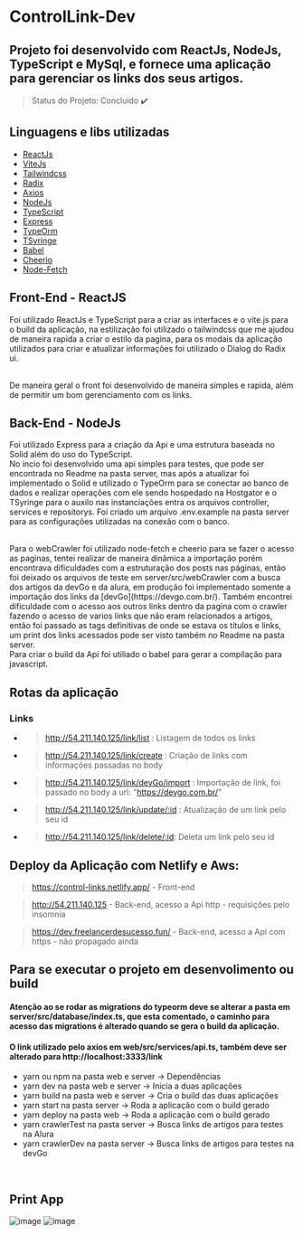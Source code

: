 ﻿# ControlLink-Dev
 
 ## Projeto foi desenvolvido com ReactJs, NodeJs, TypeScript e MySql, e fornece uma aplicação para gerenciar os links dos seus artigos.
 
 > Status do Projeto: Concluido :heavy_check_mark:
 
 ## Linguagens e libs utilizadas

- [ReactJs](https://reactjs.org/)
- [ViteJs](https://vitejs.dev/)
- [Tailwindcss](https://tailwindcss.com/)
- [Radix](https://www.radix-ui.com/)
- [Axios](https://axios-http.com/)
- [NodeJs](https://nodejs.org/en/)
- [TypeScript](https://www.typescriptlang.org/)
- [Express](http://expressjs.com/pt-br/)
- [TypeOrm](https://typeorm.io/)
- [TSyringe](https://github.com/Microsoft/tsyringe)
- [Babel](https://babeljs.io/)
- [Cheerio](https://cheerio.js.org/)
- [Node-Fetch](https://www.npmjs.com/package/node-fetch)


 
 ## Front-End - ReactJS
 
 Foi utilizado ReactJs e TypeScript para a criar as interfaces e o vite.js para o build da aplicação, na estilização foi utilizado o tailwindcss que me ajudou de maneira rapida a criar o estilo da pagina, para os modais da aplicação utilizados para criar e atualizar informações foi utilizado o Dialog do Radix ui.
 
 <br>
 De maneira geral o front foi desenvolvido de maneira simples e rapida, além de permitir um bom gerenciamento com os links.
 
 ## Back-End - NodeJs
 
 Foi utilizado Express para a criação da Api e uma estrutura baseada no Solid além do uso do TypeScript.
 <br>
 No incio foi desenvolvido uma api simples para testes, que pode ser encontrada no Readme na pasta server, mas após a atualizar foi implementado o Solid e utilizado o TypeOrm para se conectar ao banco de dados e realizar operações com ele sendo hospedado na Hostgator e o TSyringe para o auxilo nas instanciações entra os arquivos controller, services e repositorys. Foi criado um arquivo .env.example na pasta server para as configurações utilizadas na conexão com o banco.
 
 <br>
 Para o webCrawler foi utilizado node-fetch e cheerio para se fazer o acesso as paginas, tentei realizar de maneira dinâmica a importação porém encontrava dificuldades com a estruturação dos posts nas páginas, então foi deixado os arquivos de teste em server/src/webCrawler com a busca dos artigos da devGo e da alura, em produção foi implementado somente a importação dos links da [devGo](https://devgo.com.br/). Também encontrei dificuldade com o acesso aos outros links dentro da pagina com o crawler fazendo o acesso de varios links que não eram relacionados a artigos, então foi passado as tags definitivas de onde se estava os títulos e links, um print dos links acessados pode ser visto também no Readme na pasta server.  
 
<br>
Para criar o build da Api foi utiliado o babel para gerar a compilação para javascript.  

<br>

## Rotas da aplicação
### Links
- > http://54.211.140.125/link/list : Listagem de todos os links
- > http://54.211.140.125/link/create : Criação de links com informações passadas no body
- > http://54.211.140.125/link/devGo/import : Importação de link, foi passado no body a url: "https://devgo.com.br/"
- > http://54.211.140.125/link/update/:id : Atualização de um link pelo seu id
- > http://54.211.140.125/link/delete/:id: Deleta um link pelo seu id

## Deploy da Aplicação com Netlify e Aws:

> https://control-links.netlify.app/ - Front-end

> http://54.211.140.125 - Back-end, acesso a Api http - requisições pelo insomnia

> https://dev.freelancerdesucesso.fun/ - Back-end, acesso a Api com https - não propagado ainda

## Para se executar o projeto em desenvolimento ou build

#### Atenção ao se rodar as migrations do typeorm deve se alterar a pasta em server/src/database/index.ts, que esta comentado, o caminho para acesso das migrations é alterado quando se gera o build da aplicação.
#### O link utilizado pelo axios em web/src/services/api.ts, também deve ser alterado para http://localhost:3333/link

- yarn ou npm na pasta web e server -> Dependências
- yarn dev na pasta web e server -> Inicia a duas aplicações
- yarn build na pasta web e server -> Cria o build das duas aplicações
- yarn start na pasta server -> Roda a aplicação com o build gerado
- yarn deploy na pasta web -> Roda a aplicação com o build gerado
- yarn crawlerTest na pasta server -> Busca links de artigos para testes na Alura
- yarn crawlerDev na pasta server -> Busca links de artigos para testes na devGo
 
 <br>
 
 ## Print App
 ![image](https://user-images.githubusercontent.com/77466610/192182660-9ddf644d-81ea-41aa-89fe-b04402a4b658.png)
 ![image](https://user-images.githubusercontent.com/77466610/192182735-0ce41fde-4a5e-46aa-9b86-f5cf7c7096c4.png)

 
